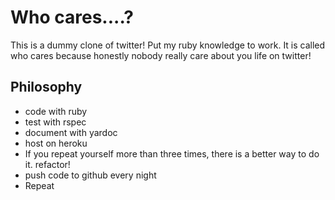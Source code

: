 # Who cares....?
This is a dummy clone of twitter! Put my ruby knowledge to work.
It is called who cares because honestly nobody really care about you life on twitter!

## Philosophy
* code with ruby
* test with rspec
* document with yardoc
* host on heroku
* If you repeat yourself more than three times, there is a better way to do it. refactor!
* push code to github every night
* Repeat
